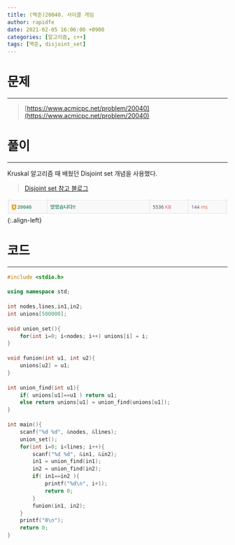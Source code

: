 ```yaml
---
title: (백준)20040. 사이클 게임
author: rapidfe
date: 2021-02-05 16:06:00 +0900
categories: [알고리즘, c++]
tags: [백준, disjoint_set]
---
```


# 문제

---

> [https://www.acmicpc.net/problem/20040](https://www.acmicpc.net/problem/20040)



# 풀이

---

Kruskal 알고리즘 때 배웠던 Disjoint set 개념을 사용했다.

> [Disjoint set 참고 블로그](https://gmlwjd9405.github.io/2018/08/31/algorithm-union-find.html)

![](/assets/img/baek/20040.png){:.align-left}



# 코드

---

```c++
#include <stdio.h>

using namespace std;

int nodes,lines,in1,in2;
int unions[500000];

void union_set(){
    for(int i=0; i<nodes; i++) unions[i] = i;
}

void funion(int u1, int u2){
    unions[u2] = u1;
}

int union_find(int u1){
    if( unions[u1]==u1 ) return u1;
    else return unions[u1] = union_find(unions[u1]);
}

int main(){
    scanf("%d %d", &nodes, &lines);
    union_set();
    for(int i=0; i<lines; i++){
        scanf("%d %d", &in1, &in2);
        in1 = union_find(in1);
        in2 = union_find(in2);
        if( in1==in2 ){
            printf("%d\n", i+1);
            return 0;
        }
        funion(in1, in2);
    }
    printf("0\n");
    return 0;
}
```
